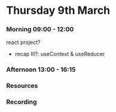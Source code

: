 # Thursday 9th March

### Morning 09:00 - 12:00
 
 react project?
 - recap III?: useContext & useReducer 

### Afternoon 13:00 - 16:15



### Resources



### Recording
